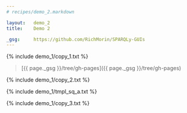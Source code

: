 ```yaml
---
# recipes/demo_2.markdown

layout:   demo_2
title:    Demo 2

_gsg:     https://github.com/RichMorin/SPARQLy-GUIs
---
```


{% include demo_1/copy_1.txt %}

> [{{ page._gsg }}/tree/gh-pages]({{ page._gsg }}/tree/gh-pages)

{% include demo_1/copy_2.txt %}

{% include demo_1/tmpl_sq_a.txt %}

{% include demo_1/copy_3.txt %}
